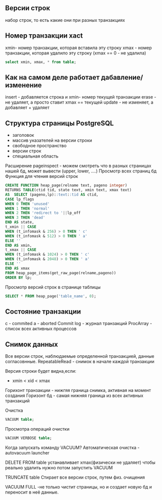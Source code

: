 ## Версии строк
набор строк, то есть какие они при разных транзакциях

## Номер транзакции xact
xmin- номер транзакции, которая вставила эту строку
xmax - номер транзакции, которая удалило эту строку (xmax == 0 - не удалила)

```SQL
select xmin, xmax, * from table;
```

## Как на самом деле работает дабавление/изменение
insert - добавляется строка и xmin- номер текущей транзакции
erase - не удаляет, а просто ставит xmax == текущей
update - не изменяет, а добавляет + удаляет

## Структура страницы PostgreSQL
* заголовок
* массив указателей на версии строки
* свободное пространство
* версии строк
* специальная область

Расширение pageinspect - можем смотреть что в разных страницах нашей бд, может вывести (upper, lower, ....)
Просмотр всех страниц бд
Функция для чтения версий строк
```SQL
CREATE FUNCTION heap_page(relname text, pageno integer)
RETURNS TABLE(ctid tid, state text, xmin text, xmax text)
AS  SELECT (pageno,lp)::text::tid AS ctid,
CASE lp_flags
WHEN 0 THEN 'unused'
WHEN 1 THEN 'normal'
WHEN 2 THEN 'redirect to '||lp_off
WHEN 3 THEN 'dead'
END AS state,
t_xmin || CASE
WHEN (t_infomask & 256) > 0 THEN ' c'
WHEN (t_infomask & 512) > 0 THEN ' a'
ELSE ''
END AS xmin,
t_xmax || CASE
WHEN (t_infomask & 1024) > 0 THEN ' c'
WHEN (t_infomask & 2048) > 0 THEN ' a'
ELSE ''
END AS xmax
FROM heap_page_items(get_raw_page(relname,pageno))
ORDER BY lp;
```
Просмотр версий строк в странице таблицы
```SQL
SELECT * FROM heap_page('table_name', 0);
```

## Состояние транзакции
c - commited
a - aborted
Commit log - журнал транзакций
ProcArray - список всех активных процессов

## Снимок данных
Все версии строк, наблюдаемые определенной транзакцией, данные согласовнные.
RepeatableRead - снимок в начале каждой транзакции

Версия строки будет видна,если:
* xmin < xid < xmax

Горихонт транзакции - нижгяя граница снимка, активная на момент создания
Горизонт бд - самая нижняя граница из всех активных транзакций

Очистка
```SQL
VACUUM table;
```

 Просмотра операций очистки
 ```SQL
 VACUUM VERBOSE table;
```

Когда запускать команду VACUUM?
Автоматическая очистка - autovacuum launcher

DELETE FROM table
устанавливает xmax(физически не удаляет)
чтобы реально удалить нужно потом запустить VACUUM

ТRUNCATE table
Стирает все версии строк, путем физ. очищения

VACUUM FULL -не только чистит страницы, но и создает новую бд и переносит в неё данные.